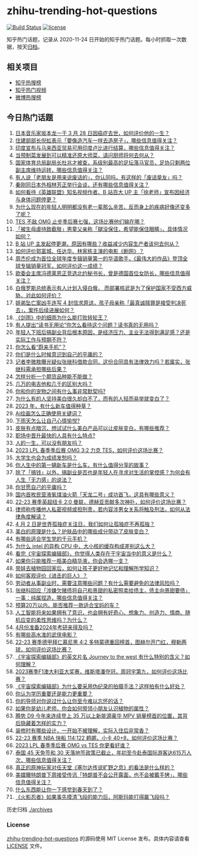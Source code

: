 # zhihu-trending-hot-questions

[![Build Status](https://github.com/justjavac/zhihu-trending-hot-questions/workflows/ci/badge.svg?branch=master)](https://github.com/justjavac/zhihu-trending-hot-questions/actions)
[![license](https://img.shields.io/github/license/justjavac/zhihu-trending-hot-questions)](https://github.com/justjavac/zhihu-trending-hot-questions/blob/master/LICENSE)

知乎热门话题，记录从 2020-11-24
日开始的知乎热门话题。每小时抓取一次数据，按天[归档](./archives)。

## 相关项目

- [知乎热搜榜](https://github.com/justjavac/zhihu-trending-top-search)
- [知乎热门视频](https://github.com/justjavac/zhihu-trending-hot-video)
- [微博热搜榜](https://github.com/justjavac/weibo-trending-hot-search)

## 今日热门话题

<!-- BEGIN -->
<!-- 最后更新时间 Mon Apr 03 2023 08:53:36 GMT+0800 (China Standard Time) -->

1. [日本音乐家坂本龙一于 3 月 28 日因癌症去世，如何评价他的一生？](https://www.zhihu.com/question/593374853)
1. [住建部部长倪虹表示「要像造汽车一样去造房子」，哪些信息值得关注？](https://www.zhihu.com/question/593342034)
1. [印度宣布与马来西亚贸易可用印度卢比进行结算，哪些信息值得关注？](https://www.zhihu.com/question/593356558)
1. [当预制菜发展到可以精准还原大师菜，请问厨师将何去何从？](https://www.zhihu.com/question/592762755)
1. [国家体育总局副局长杜兆才被查，系级别最高的足坛落马官员，足协只剩两位副主席维持运转，哪些信息值得关注？](https://www.zhihu.com/question/593135341)
1. [有人说「老朋友是用来说废话的」，你认同吗，有这样的「废话挚友」吗？](https://www.zhihu.com/question/592523167)
1. [秦刚同日本外相林芳正举行会谈，还有哪些信息值得关注？](https://www.zhihu.com/question/593352038)
1. [如何看待《英雄联盟》知名视频作者、B 站百大 UP 主「徐老师」宣布因经济与身体问题停更？](https://www.zhihu.com/question/593033613)
1. [为什么现在的年轻人明明都没有老一辈那么辛苦，反而身上的疾病好像还变多了呢？](https://www.zhihu.com/question/458382123)
1. [TES 不敌 OMG 止步季后赛七强，这场比赛他们输在哪？](https://www.zhihu.com/question/593379440)
1. [「被生母虐待致截肢」男童父亲称「腿没保住，希望能保住眼睛」，具体情况如何？](https://www.zhihu.com/question/593002454)
1. [B 站 UP 主发起停更潮，原因有哪些？收益减少内容生产者该何去何从？](https://www.zhihu.com/question/593327992)
1. [如何评价郭富城、任达华、林家栋主演的电影《断网》？](https://www.zhihu.com/question/587070646)
1. [周杰伦成为首位全球年度专辑销量第一的华语歌手，《最伟大的作品》登顶全球专辑销量冠军，如何评价这一成绩？](https://www.zhihu.com/question/592662583)
1. [欧委会主席冯德莱恩正竞选北约秘书长，曾是德国首位女防长，哪些信息值得关注？](https://www.zhihu.com/question/593335378)
1. [白俄罗斯总统表示有人计划入侵白俄， 而部署核武是为了保护国家不受西方威胁，对此如何评价？](https://www.zhihu.com/question/593321603)
1. [姐弟坠亡案凶手连写 4 封信求原谅，孩子母亲称「最真诚赎罪是接受判决死去」，案件后续进展如何？](https://www.zhihu.com/question/593329167)
1. [《剑雨》中的细雨为什么能打败转轮王？](https://www.zhihu.com/question/464609709)
1. [有人提出“读书无用论”你怎么看待这个问题？读书真的无用吗？](https://www.zhihu.com/question/591567062)
1. [年轻人下班后搞副业背后根本原因，是经济压力、主业无法得到满足感？还是实际工作与预期不符？](https://www.zhihu.com/question/592998790)
1. [你怎么看“蔚来手机”？](https://www.zhihu.com/question/569640079)
1. [你们是什么时候意识到自己的平庸的？](https://www.zhihu.com/question/592091738)
1. [记者李微敖曝光疑似张继科借款合同，这份合同具有法律效力吗？若属实，张继科需承担哪些后果？](https://www.zhihu.com/question/593386131)
1. [怎样分析一个期货品种能不能做？](https://www.zhihu.com/question/592936574)
1. [几万的电吉他和几千的区别大吗？](https://www.zhihu.com/question/592015564)
1. [你和你的宠物之间有什么事非常默契吗?](https://www.zhihu.com/question/582610855)
1. [为什么有的人坚持美白很久却白不了，而有的人轻而易举就变白了？](https://www.zhihu.com/question/592343281)
1. [2023 年，有什么新车值得种草？](https://www.zhihu.com/question/593053702)
1. [Ai绘画怎么正确使用关键词？](https://www.zhihu.com/question/585341493)
1. [下雨天怎么让自己心情愉悦?](https://www.zhihu.com/question/592675390)
1. [皮肤有点暗沉，想试试什么美白产品可以让皮肤变白，有哪些推荐？](https://www.zhihu.com/question/591657151)
1. [职场中晋升最快的人具有什么特点?](https://www.zhihu.com/question/587455698)
1. [人的一生，可以没有朋友吗？](https://www.zhihu.com/question/592556487)
1. [2023 LPL 春季季后赛 OMG 3:2 力克 TES，如何评价这场比赛？](https://www.zhihu.com/question/593348824)
1. [大学生也会为成绩发愁吗？](https://www.zhihu.com/question/588160706)
1. [你人生中的第一辆新车是什么车，有什么值得分享的故事？](https://www.zhihu.com/question/593059384)
1. [除了「搞钱」以外，搞副业是否也是年轻人在寻求对生活的掌控感？为何会有人生「无力感」的说法？](https://www.zhihu.com/question/592999005)
1. [你甘愿自己的平庸吗？](https://www.zhihu.com/question/593267365)
1. [国内首枚民营液氧煤油火箭「天龙二号」成功首飞，这具有哪些意义？](https://www.zhihu.com/question/593358293)
1. [22-23 赛季英超纽卡 2:0 曼联，德赫亚贡献多次神扑，如何评价这场比赛？](https://www.zhihu.com/question/593399709)
1. [律师称传播他人私密视频或担刑责，若内容涉男女关系将触及刑法，如何从法律角度解读？](https://www.zhihu.com/question/593303213)
1. [4 月 2 日是世界孤独症关注日，我们如何让孤独症不再孤独？](https://www.zhihu.com/question/592517510)
1. [美白的原理是什么？护肤品中的哪些成分带动了皮肤变白？](https://www.zhihu.com/question/592336020)
1. [有哪些适合学生党的千元手机？](https://www.zhihu.com/question/587081335)
1. [为什么 intel 的异构 CPU 中，大小核的缓存构成差别这么大？](https://www.zhihu.com/question/592596696)
1. [看完《宇宙探索编辑部》，你觉得人类存在于宇宙当中的意义是什么？](https://www.zhihu.com/question/592837603)
1. [如果你只能推荐一瓶美白精华液，你会选哪一支？](https://www.zhihu.com/question/592197423)
1. [带娃去植物园回家后，如何让孩子更好地记忆和理解所学知识？](https://www.zhihu.com/question/591366493)
1. [如何客观评价《进击的巨人》？](https://www.zhihu.com/question/453634343)
1. [劳动者从事副业时，需要注意哪些问题？有什么需要避免的法律风险吗？](https://www.zhihu.com/question/593000539)
1. [张继科回应「涉嫌欠赌债将自己和景甜的私密照卖给债主，债主向景甜要债」一事：纯属捏造，哪些信息值得关注？](https://www.zhihu.com/question/593157996)
1. [预算20万以内，能否推荐一款适合宝妈的车？](https://www.zhihu.com/question/593054614)
1. [人工智能将来如果拥有了意识，也会拥有好奇心、想象力、创造力、情商、随机应变的柔性思维吗？为什么？](https://www.zhihu.com/question/585441313)
1. [4月份准备2024年考研来得及吗？](https://www.zhihu.com/question/592623234)
1. [有哪些高水准的武侠电影？](https://www.zhihu.com/question/418141569)
1. [22-23 赛季德甲拜仁慕尼黑 4:2 多特蒙德重回榜首，图赫尔开门红，穆勒两球，如何评价这场比赛？](https://www.zhihu.com/question/593271876)
1. [《宇宙探索编辑部》的英文片名 Journey to the west 有什么特别的含义？如何理解？](https://www.zhihu.com/question/592837315)
1. [2023赛季F1澳大利亚大奖赛，维斯塔潘夺冠，周冠宇第九，如何评价这场比赛？](https://www.zhihu.com/question/593330008)
1. [《宇宙探索编辑部》为什么要采用伪纪录的拍摄手法？这样拍有什么好处？](https://www.zhihu.com/question/593172385)
1. [你认为学历重要还是能力更重要？](https://www.zhihu.com/question/593338107)
1. [你的导师对你说过什么让你至今难以忘怀的话？](https://www.zhihu.com/question/359740428)
1. [如果你是幼儿老师，你会如何带领小朋友认识植物的属性？](https://www.zhihu.com/question/522873316)
1. [腾势 D9 今年来连续登上 35 万以上新能源豪华 MPV 销量榜首的位置，其背后隐藏着怎样的实力？](https://www.zhihu.com/question/592621041)
1. [装修时有哪些设计，一开始不被理解，实际入住后非常香？](https://www.zhihu.com/question/591862606)
1. [22-23 赛季 NBA 快船 114:122 鹈鹕，小卡 40+8，如何评价这场比赛？](https://www.zhihu.com/question/593305246)
1. [2023 LPL 春季季后赛 OMG vs TES 你更看好谁？](https://www.zhihu.com/question/593126688)
1. [泰国 45 天免签和 30 天落地签政策已截止，年初至今赴泰国际游客达615万人次，哪些信息值得关注？](https://www.zhihu.com/question/593150085)
1. [真正的原神玩家对任天堂《塞尔达传说旷野之息》的看法是什么样的？](https://www.zhihu.com/question/422792812)
1. [美媒曝特朗普下周接受传讯「特朗普不会公开露面，也不会被戴手铐」，哪些信息值得关注？](https://www.zhihu.com/question/593313210)
1. [什么东西能让你一下感觉到春天到了？](https://www.zhihu.com/question/591312779)
1. [《火影忍者》如果事先摸清飞段的能力后，阿斯玛能打得赢飞段吗？](https://www.zhihu.com/question/334330210)

<!-- END -->

历史归档 [./archives](./archives)

### License

[zhihu-trending-hot-questions](https://github.com/justjavac/zhihu-trending-hot-questions)
的源码使用 MIT License 发布。具体内容请查看 [LICENSE](./LICENSE) 文件。
